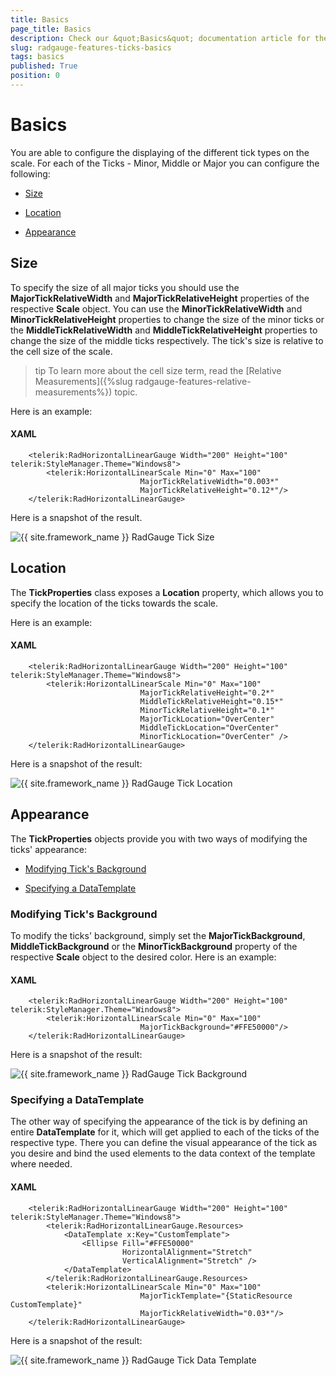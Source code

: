 ```yaml
---
title: Basics
page_title: Basics
description: Check our &quot;Basics&quot; documentation article for the RadGauge {{ site.framework_name }} control.
slug: radgauge-features-ticks-basics
tags: basics
published: True
position: 0
---
```


# Basics

You are able to configure the displaying of the different tick types on the scale. For each of the Ticks - Minor, Middle or Major you can configure the following:

* [Size](#size)

* [Location](#location)

* [Appearance](#appearance)

## Size

To specify the size of all major ticks you should use the __MajorTickRelativeWidth__ and __MajorTickRelativeHeight__ properties of the respective __Scale__ object.  You can use the __MinorTickRelativeWidth__ and __MinorTickRelativeHeight__ properties to change the size of the minor ticks or the __MiddleTickRelativeWidth__ and __MiddleTickRelativeHeight__ properties to change the size of the middle ticks respectively. The tick's size is relative to the cell size of the scale.

>tip To learn more about the cell size term, read the [Relative Measurements]({%slug radgauge-features-relative-measurements%}) topic.

Here is an example:

#### __XAML__
```XAML
	<telerik:RadHorizontalLinearGauge Width="200" Height="100" telerik:StyleManager.Theme="Windows8">
	    <telerik:HorizontalLinearScale Min="0" Max="100"
	                         MajorTickRelativeWidth="0.003*"
	                         MajorTickRelativeHeight="0.12*"/>
	</telerik:RadHorizontalLinearGauge> 
```

Here is a snapshot of the result.

![{{ site.framework_name }} RadGauge Tick Size](images/RadGauge_Features_Ticks_Size_01.png)

## Location

The __TickProperties__ class exposes a __Location__ property, which allows you to specify the location of the ticks towards the scale.

Here is an example:

#### __XAML__
```XAML
	<telerik:RadHorizontalLinearGauge Width="200" Height="100" telerik:StyleManager.Theme="Windows8">
	    <telerik:HorizontalLinearScale Min="0" Max="100"
	                         MajorTickRelativeHeight="0.2*"
	                         MiddleTickRelativeHeight="0.15*"
	                         MinorTickRelativeHeight="0.1*"
	                         MajorTickLocation="OverCenter"
	                         MiddleTickLocation="OverCenter"
	                         MinorTickLocation="OverCenter" />
	</telerik:RadHorizontalLinearGauge> 
```

Here is a snapshot of the result:

![{{ site.framework_name }} RadGauge Tick Location](images/RadGauge_Features_Ticks_Location_01.png)

## Appearance

The __TickProperties__ objects provide you with two ways of modifying the ticks' appearance:

* [Modifying Tick's Background](#Modifying_Ticks_Background)

* [Specifying a DataTemplate](#Specifying_a_DataTemplate)

### Modifying Tick's Background

To modify the ticks' background, simply set the __MajorTickBackground__, __MiddleTickBackground__ or the __MinorTickBackground__ property of the respective __Scale__ object to the desired color. Here is an example:

#### __XAML__
```XAML
	<telerik:RadHorizontalLinearGauge Width="200" Height="100" telerik:StyleManager.Theme="Windows8">
	    <telerik:HorizontalLinearScale Min="0" Max="100" 
	                         MajorTickBackground="#FFE50000"/>
	</telerik:RadHorizontalLinearGauge> 
```

Here is a snapshot of the result:

![{{ site.framework_name }} RadGauge Tick Background](images/RadGauge_Features_Ticks_Appearance_01.png)

### Specifying a DataTemplate

The other way of specifying the appearance of the tick is by defining an entire __DataTemplate__ for it, which will get applied to each of the ticks of the respective type. There you can define the visual appearance of the tick as you desire and bind the used elements to the data context of the template where needed.        

#### __XAML__
```XAML
	<telerik:RadHorizontalLinearGauge Width="200" Height="100" telerik:StyleManager.Theme="Windows8">
	    <telerik:RadHorizontalLinearGauge.Resources>
	        <DataTemplate x:Key="CustomTemplate">
	            <Ellipse Fill="#FFE50000"
	                     HorizontalAlignment="Stretch"
	                     VerticalAlignment="Stretch" />
	        </DataTemplate>
	    </telerik:RadHorizontalLinearGauge.Resources>
	    <telerik:HorizontalLinearScale Min="0" Max="100" 
	                         MajorTickTemplate="{StaticResource CustomTemplate}"
	                         MajorTickRelativeWidth="0.03*"/>
	</telerik:RadHorizontalLinearGauge>
```

Here is a snapshot of the result:

![{{ site.framework_name }} RadGauge Tick Data Template](images/RadGauge_Features_Ticks_Appearance_02.png)
